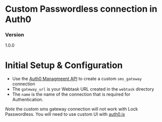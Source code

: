 # Custom Passwordless connection in Auth0


### Version
1.0.0


# Initial Setup & Configuration

- Use the [Auth0 Managmeent API](https://auth0.com/docs/api/management/v2#!/Connections/post_connections) to create a custom `sms_gateway` connection
- The `gateway_url` is your Webtask URL created in the `webtask` directory
- The `name` is the name of the connection that is required for Authentication.
 

*Note* the custom sms gateway connection will not work with Lock Passwordless. You will need to use custom UI with [auth0.js](https://github.com/auth0/auth0.js)


